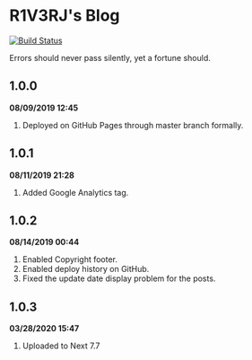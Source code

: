 # R1V3RJ's Blog

[![Build Status](https://travis-ci.org/R1V3RJ1s/r1v3rj1s.github.io.svg?branch=second-institute)](https://travis-ci.org/R1V3RJ1s/r1v3rj1s.github.io)

Errors should never pass silently, yet a fortune should.

## 1.0.0 
**08/09/2019 12:45**
1. Deployed on GitHub Pages through master branch formally.

## 1.0.1 
**08/11/2019 21:28**
1. Added Google Analytics tag.

## 1.0.2 
**08/14/2019 00:44**
1. Enabled Copyright footer.
2. Enabled deploy history on GitHub.
3. Fixed the update date display problem for the posts.

## 1.0.3 
**03/28/2020 15:47**
1. Uploaded to Next 7.7
